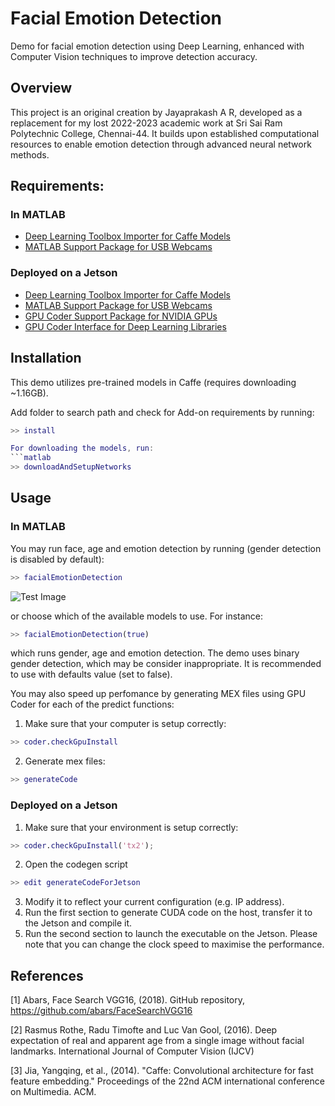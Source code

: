 # Facial Emotion Detection

Demo for facial emotion detection using Deep Learning, enhanced with Computer Vision techniques to improve detection accuracy.

## Overview
This project is an original creation by Jayaprakash A R, developed as a replacement for my lost 2022-2023 academic work at Sri Sai Ram Polytechnic College, Chennai-44. It builds upon established computational resources to enable emotion detection through advanced neural network methods.

## Requirements:
### In MATLAB
* [Deep Learning Toolbox Importer for Caffe Models](https://www.mathworks.com/matlabcentral/fileexchange/61735-deep-learning-toolbox-importer-for-caffe-models)
* [MATLAB Support Package for USB Webcams](https://www.mathworks.com/matlabcentral/fileexchange/45182-matlab-support-package-for-usb-webcams)

### Deployed on a Jetson
* [Deep Learning Toolbox Importer for Caffe Models](https://www.mathworks.com/matlabcentral/fileexchange/61735-deep-learning-toolbox-importer-for-caffe-models)
* [MATLAB Support Package for USB Webcams](https://www.mathworks.com/matlabcentral/fileexchange/45182-matlab-support-package-for-usb-webcams)
* [GPU Coder Support Package for NVIDIA GPUs](https://mathworks.com/matlabcentral/fileexchange/68644-gpu-coder-support-package-for-nvidia-gpus)
* [GPU Coder Interface for Deep Learning Libraries](https://mathworks.com/matlabcentral/fileexchange/68642-gpu-coder-interface-for-deep-learning-libraries)

## Installation
This demo utilizes pre-trained models in Caffe (requires downloading ~1.16GB).

Add folder to search path and check for Add-on requirements by running:
```matlab 
>> install

For downloading the models, run:
```matlab 
>> downloadAndSetupNetworks
```

## Usage
### In MATLAB
You may run face, age and emotion detection by running (gender detection is disabled by default):
```matlab
>> facialEmotionDetection
```
![Test Image](testImage.png)

or choose which of the available models to use. For instance:
```matlab
>> facialEmotionDetection(true)
```
which runs gender, age and emotion detection. The demo uses binary gender detection, which may be consider inappropriate. It is recommended to use with defaults value (set to false).

You may also speed up perfomance by generating MEX files using GPU Coder for each of the predict functions:
1. Make sure that your computer is setup correctly:
```matlab
>> coder.checkGpuInstall
```
2. Generate mex files:
```matlab
>> generateCode
```

### Deployed on a Jetson
1. Make sure that your environment is setup correctly:
```matlab
>> coder.checkGpuInstall('tx2');
```
2. Open the codegen script
```matlab
>> edit generateCodeForJetson
```
3. Modify it to reflect your current configuration (e.g. IP address).
4. Run the first section to generate CUDA code on the host, transfer it to the Jetson and compile it.
5. Run the second section to launch the executable on the Jetson. Please note that you can change the clock speed to maximise the performance.

## References

[1] Abars, Face Search VGG16, (2018). GitHub repository, https://github.com/abars/FaceSearchVGG16
	
[2] Rasmus Rothe, Radu Timofte and Luc Van Gool, (2016). Deep expectation of real and apparent age from a single image without facial landmarks. International Journal of Computer Vision (IJCV)
	
[3] Jia, Yangqing, et al., (2014). "Caffe: Convolutional architecture for fast feature embedding." Proceedings of the 22nd ACM international conference on Multimedia. ACM.
